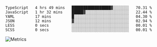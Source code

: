 <!--START_SECTION:waka-->

```text
TypeScript   4 hrs 49 mins   █████████████████▓░░░░░░░   70.31 %
JavaScript   1 hr 32 mins    █████▓░░░░░░░░░░░░░░░░░░░   22.44 %
YAML         17 mins         █░░░░░░░░░░░░░░░░░░░░░░░░   04.30 %
JSON         12 mins         ▓░░░░░░░░░░░░░░░░░░░░░░░░   02.94 %
LESS         0 secs          ░░░░░░░░░░░░░░░░░░░░░░░░░   00.01 %
SCSS         0 secs          ░░░░░░░░░░░░░░░░░░░░░░░░░   00.01 %
```

<!--END_SECTION:waka-->

![Metrics](https://metrics.lecoq.io/TachibanaKimika?template=classic&base.activity=0&base.community=0&base.repositories=0&languages=1&isocalendar=1&isocalendar.duration=half-year&languages.limit=8&languages.sections=most-used&languages.colors=github&languages.threshold=0%25&languages.indepth=false&languages.recent.load=300&languages.recent.days=14&config.timezone=Asia%2FShanghai)
